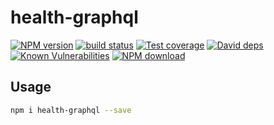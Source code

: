 # health-graphql



[![NPM version][npm-image]][npm-url]
[![build status][travis-image]][travis-url]
[![Test coverage][codecov-image]][codecov-url]
[![David deps][david-image]][david-url]
[![Known Vulnerabilities][snyk-image]][snyk-url]
[![NPM download][download-image]][download-url]

[npm-image]: https://img.shields.io/npm/v/health-graphql.svg?style=flat-square
[npm-url]: https://npmjs.org/package/health-graphql
[travis-image]: https://img.shields.io/travis/{{org}}/health-graphql.svg?style=flat-square
[travis-url]: https://travis-ci.org/{{org}}/health-graphql
[codecov-image]: https://codecov.io/gh/{{org}}/health-graphql/branch/master/graph/badge.svg
[codecov-url]: https://codecov.io/gh/{{org}}/health-graphql
[david-image]: https://img.shields.io/david/{{org}}/health-graphql.svg?style=flat-square
[david-url]: https://david-dm.org/{{org}}/health-graphql
[snyk-image]: https://snyk.io/test/npm/health-graphql/badge.svg?style=flat-square
[snyk-url]: https://snyk.io/test/npm/health-graphql
[download-image]: https://img.shields.io/npm/dm/health-graphql.svg?style=flat-square
[download-url]: https://npmjs.org/package/health-graphql

## Usage

```bash
npm i health-graphql --save
```
